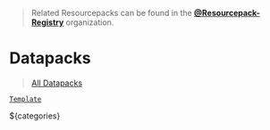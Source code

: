 > Related Resourcepacks can be found in the [**@Resourcepack-Registry**](https://github.com/Resourcepack-Registry) organization.

# Datapacks
> [All Datapacks](https://github.com/orgs/Datapack-Registry/repositories)

[`Template`](https://github.com/Datapack-Registry/Template)

${categories}
